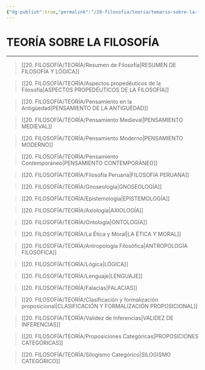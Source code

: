 ```yaml
---
{"dg-publish":true,"permalink":"/20-filosofia/teoria/temario-sobre-la-filosofia/","tags":["Filosofía","Lógica","Teoría"]}
---
```


# TEORÍA SOBRE LA FILOSOFÍA
---

>[[20. FILOSOFÍA/TEORÍA/Resumen de Filosofía\|RESUMEN DE FILOSOFÍA Y LÓGICA]]

>[[20. FILOSOFÍA/TEORÍA/Aspectos propedéuticos de la Filosofía\|ASPECTOS PROPEDÉUTICOS DE LA FILOSOFÍA]]

>[[20. FILOSOFÍA/TEORÍA/Pensamiento en la Antigüedad\|PENSAMIENTO DE LA ANTIGUEDAD]]

>[[20. FILOSOFÍA/TEORÍA/Pensamiento Medieval\|PENSAMIENTO MEDIEVAL]]

>[[20. FILOSOFÍA/TEORÍA/Pensamiento Moderno\|PENSAMIENTO MODERNO]]

>[[20. FILOSOFÍA/TEORÍA/Pensamiento Contemporáneo\|PENSAMIENTO CONTEMPORÁNEO]]

>[[20. FILOSOFÍA/TEORÍA/Filosofía Peruana\|FILOSOFÍA PERUANA]]

>[[20. FILOSOFÍA/TEORÍA/Gnoseología\|GNOSEOLOGÍA]]

>[[20. FILOSOFÍA/TEORÍA/Epistemología\|EPISTEMOLOGÍA]]

>[[20. FILOSOFÍA/TEORÍA/Axiología\|AXIOLOGÍA]]

>[[20. FILOSOFÍA/TEORÍA/Ontología\|ONTOLOGÍA]]

>[[20. FILOSOFÍA/TEORÍA/La Ética y Moral\|LA ÉTICA Y MORAL]]

>[[20. FILOSOFÍA/TEORÍA/Antropología Filosófica\|ANTROPOLOGÍA FILOSÓFICA]]

>[[20. FILOSOFÍA/TEORÍA/Lógica\|LÓGICA]]

 >[[20. FILOSOFÍA/TEORÍA/Lenguaje\|LENGUAJE]]
 
 >[[20. FILOSOFÍA/TEORÍA/Falacias\|FALACIAS]]

>[[20. FILOSOFÍA/TEORÍA/Clasificación y formalización proposicional\|CLASIFICACIÓN Y FORMALIZACIÓN PROPOSICIONAL]]

 >[[20. FILOSOFÍA/TEORÍA/Validez de Inferencias\|VALIDEZ DE INFERENCIAS]]

>[[20. FILOSOFÍA/TEORÍA/Proposiciones Categóricas\|PROPOSICIONES CATEGÓRICAS]]

>[[20. FILOSOFÍA/TEORÍA/Silogismo Categórico\|SILOGISMO CATEGÓRICO]]

